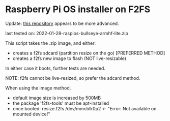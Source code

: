 # Raspberry Pi OS installer on F2FS

Update: [this repository](https://github.com/aarontc/raspbian-f2fs) appears to be more advanced.

last tested on: 2022-01-28-raspios-bullseye-armhf-lite.zip

This script takes the .zip image, and either:
- creates a f2fs sdcard (partition resize on the go) [PREFERRED METHOD]
- creates a f2fs new image to flash (NOT live-resizable)

In either case it boots, further tests are needed.

NOTE: f2fs cannot be live-resized, so prefer the sdcard method.

When using the image method,
- default image size is increased by 500MB
- the package 'f2fs-tools' must be apt-installed
- once booted: resize.f2fs /dev/mmcblk0p2   <- "Error: Not available on mounted device!"
